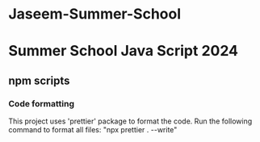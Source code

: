 # Jaseem-Summer-School
#  Summer School Java Script 2024

## npm scripts

### Code formatting

This project uses 'prettier' package to format the code. Run the following command to format all files: 
"npx prettier . --write" 
